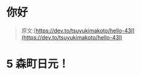 # 你好

> 原文:[https://dev.to/tsuyukimakoto/hello-43l](https://dev.to/tsuyukimakoto/hello-43l)

# 5 森町日元！